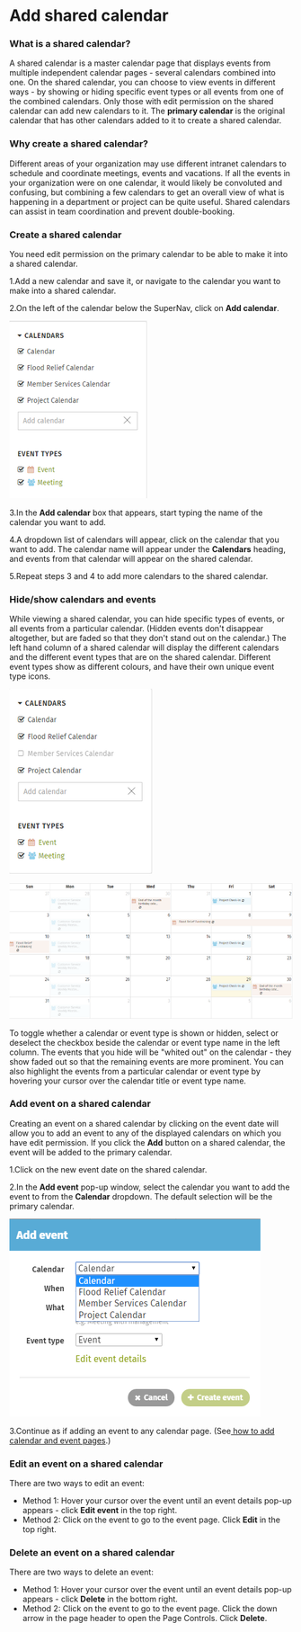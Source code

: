 # Add shared calendar



### What is a shared calendar?

A shared calendar is a master calendar page that displays events from multiple independent calendar pages - several calendars combined into one. On the shared calendar, you can choose to view events in different ways - by showing or hiding specific event types or all events from one of the combined calendars. Only those with edit permission on the shared calendar can add new calendars to it. The **primary calendar** is the original calendar that has other calendars added to it to create a shared calendar.

### Why create a shared calendar?

Different areas of your organization may use different intranet calendars to schedule and coordinate meetings, events and vacations. If all the events in your organization were on one calendar, it would likely be convoluted and confusing, but combining a few calendars to get an overall view of what is happening in a department or project can be quite useful. Shared calendars can assist in team coordination and prevent double-booking.

### Create a shared calendar

You need edit permission on the primary calendar to be able to make it into a shared calendar.

1.Add a new calendar and save it, or navigate to the calendar you want to make into a shared calendar.

2.On the left of the calendar below the SuperNav, click on **Add calendar**.

![](../../../.gitbook/assets/1%20%2861%29.png)



3.In the **Add calendar** box that appears, start typing the name of the calendar you want to add.

4.A dropdown list of calendars will appear, click on the calendar that you want to add. The calendar name will appear under the **Calendars** heading, and events from that calendar will appear on the shared calendar.

5.Repeat steps 3 and 4 to add more calendars to the shared calendar.

### Hide/show calendars and events

While viewing a shared calendar, you can hide specific types of events, or all events from a particular calendar. \(Hidden events don't disappear altogether, but are faded so that they don't stand out on the calendar.\) The left hand column of a shared calendar will display the different calendars and the different event types that are on the shared calendar. Different event types show as different colours, and have their own unique event type icons.

![](../../../.gitbook/assets/2%20%2856%29.png)

![](../../../.gitbook/assets/4%20%285%29.png)



To toggle whether a calendar or event type is shown or hidden, select or deselect the checkbox beside the calendar or event type name in the left column. The events that you hide will be "whited out" on the calendar - they show faded out so that the remaining events are more prominent. You can also highlight the events from a particular calendar or event type by hovering your cursor over the calendar title or event type name.

### Add event on a shared calendar

Creating an event on a shared calendar by clicking on the event date will allow you to add an event to any of the displayed calendars on which you have edit permission. If you click the **Add** button on a shared calendar, the event will be added to the primary calendar.

1.Click on the new event date on the shared calendar.

2.In the **Add event** pop-up window, select the calendar you want to add the event to from the **Calendar** dropdown. The default selection will be the primary calendar.

![](../../../.gitbook/assets/5%20%2814%29.png)



3.Continue as if adding an event to any calendar page. \(See[ how to add calendar and event pages](./).\)



### Edit an event on a shared calendar

There are two ways to edit an event:

* Method 1: Hover your cursor over the event until an event details pop-up appears - click **Edit event** in the top right.
* Method 2: Click on the event to go to the event page. Click **Edit** in the top right.

### Delete an event on a shared calendar

There are two ways to delete an event:

* Method 1: Hover your cursor over the event until an event details pop-up appears - click **Delete** in the bottom right.
* Method 2: Click on the event to go to the event page. Click the down arrow in the page header to open the Page Controls. Click **Delete**.

